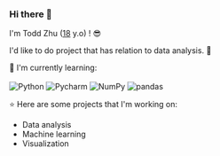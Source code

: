 ### Hi there 👋

I'm Todd Zhu ([18](https://github.com/moepoi/moepoi/commit/c15e0dc41a58149d47f7813f145259151a2a73c7) y.o) ! :sunglasses:

I'd like to do project that has relation to data analysis. :ghost:

:page_with_curl: I'm currently learning:
<br><br>
![Python](https://img.shields.io/badge/Python-%230175C2.svg?style=for-the-badge&logo=Python&logoColor=white)
![Pycharm](https://img.shields.io/badge/Pycharm-%2302569B.svg?style=for-the-badge&logo=Pycharm&logoColor=white)
![NumPy](https://img.shields.io/badge/NumPy-%23000000.svg?style=for-the-badge&logo=NumPy&logoColor=white)
![pandas](https://img.shields.io/badge/pandas-%23323330.svg?style=for-the-badge&logo=pandas&logoColor=%23F7DF1E)

:star: Here are some projects that I'm working on:
- Data analysis
- Machine learning
- Visualization
